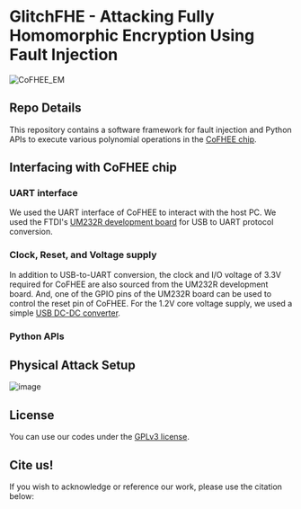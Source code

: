 # GlitchFHE - Attacking Fully Homomorphic Encryption Using Fault Injection

![CoFHEE_EM](https://github.com/user-attachments/assets/b07500ba-2464-4ac4-b257-dd46c53d5954)

## Repo Details
This repository contains a software framework for fault injection and Python APIs to execute various polynomial operations in the [CoFHEE chip](https://github.com/momalab/CoFHEE).

## Interfacing with CoFHEE chip
### UART interface
We used the UART interface of CoFHEE to interact with the host PC. We used the FTDI's [UM232R development board](https://ftdichip.com/wp-content/uploads/2020/08/DS_UM232R.pdf) for USB to UART protocol conversion. 

### Clock, Reset, and Voltage supply
In addition to USB-to-UART conversion, the clock and I/O voltage of 3.3V required for CoFHEE are also sourced from the UM232R development board. And, one of the GPIO pins of the UM232R board can be used to control the reset pin of CoFHEE.
For the 1.2V core voltage supply, we used a simple [USB DC-DC converter](https://a.co/d/jcYxmFo).

### Python APIs

## Physical Attack Setup
![image](https://github.com/user-attachments/assets/07eb0188-c751-45bd-b891-2f5dc6696689)

## License
You can use our codes under the [GPLv3 license](https://www.gnu.org/licenses/gpl-3.0.en.html). 

## Cite us!
If you wish to acknowledge or reference our work, please use the citation below:


